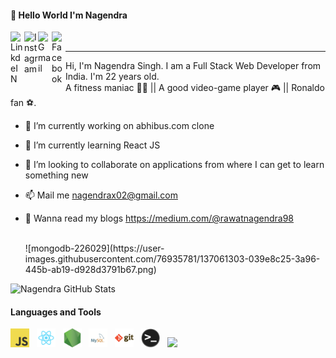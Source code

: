  <h4> 👋 Hello World I'm Nagendra </h4> 
  <a target="_blank" href="https://www.linkedin.com/in/nagendra-rawat-10b4a3b8/">
  <img align="left" alt="LinkdeIN" width="22px" src="https://cdn.jsdelivr.net/npm/simple-icons@v3/icons/linkedin.svg" />
</a>
<a target="_blank" href="https://www.instagram.com/nagendrax02/">
  <img align="left" alt="Instagram" width="22px" src="https://cdn.jsdelivr.net/npm/simple-icons@v3/icons/instagram.svg" />
</a>
<a target="_blank" href="mailto:nagendrax02@gmail.com">
  <img align="left" alt="Gmail" width="22px" src="https://cdn.jsdelivr.net/npm/simple-icons@v3/icons/gmail.svg" />
</a>
<a target="_blank" href="https://fb.com/aryxb">
  <img align="left" alt="Facebook" width="22px" src="https://cdn.jsdelivr.net/npm/simple-icons@v3/icons/facebook.svg" />
</a>
</br>

------------------------------------------------------------

Hi, I'm Nagendra Singh. I am a Full Stack Web Developer from India. I'm 22 years old.  <br/>A fitness maniac 💪🏼 ||  A good video-game player 🎮 ||  Ronaldo fan ⚽. 



- 🔭 I’m currently working on abhibus.com clone
- 🌱 I’m currently learning React JS
- 👯 I’m looking to collaborate on applications from where I can get to learn something new
- 📫 Mail me  nagendrax02@gmail.com
- 📝 Wanna read my blogs  https://medium.com/@rawatnagendra98
 
  <br/>
  ![mongodb-226029](https://user-images.githubusercontent.com/76935781/137061303-039e8c25-3a96-445b-ab19-d928d3791b67.png)

![Nagendra GitHub Stats](https://github-readme-stats.vercel.app/api?username=nagendrax02&show_icons=true)

<h4>Languages and Tools</h4>
<code><img height="30" src="https://raw.githubusercontent.com/github/explore/80688e429a7d4ef2fca1e82350fe8e3517d3494d/topics/javascript/javascript.png"></code> &nbsp;
<code><img height="30" src="https://raw.githubusercontent.com/github/explore/80688e429a7d4ef2fca1e82350fe8e3517d3494d/topics/react/react.png"></code> &nbsp;
<code><img height="30" src="https://raw.githubusercontent.com/github/explore/80688e429a7d4ef2fca1e82350fe8e3517d3494d/topics/nodejs/nodejs.png"></code> &nbsp;
<code><img height="30" src="https://raw.githubusercontent.com/github/explore/80688e429a7d4ef2fca1e82350fe8e3517d3494d/topics/mysql/mysql.png"></code> &nbsp;
<code><img height="30" src="https://raw.githubusercontent.com/github/explore/80688e429a7d4ef2fca1e82350fe8e3517d3494d/topics/git/git.png"></code> &nbsp;
<code><img height="30" src="https://raw.githubusercontent.com/github/explore/80688e429a7d4ef2fca1e82350fe8e3517d3494d/topics/terminal/terminal.png"></code> &nbsp;
<code><img height="30" width:'50 src="https://user-images.githubusercontent.com/76935781/137061919-898c15aa-7d80-4f0a-a9cf-1b5c06330e9e.png"></code> &nbsp;

